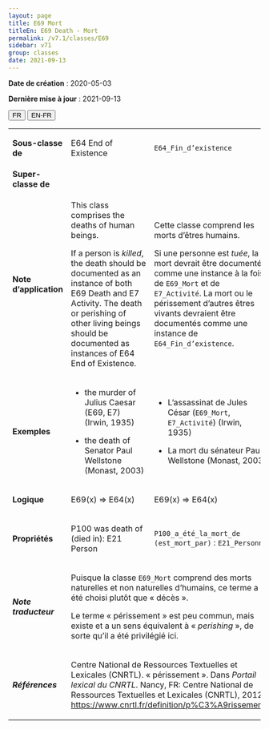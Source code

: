 ```yaml
---
layout: page
title: E69 Mort
titleEn: E69 Death - Mort
permalink: /v7.1/classes/E69
sidebar: v71
group: classes
date: 2021-09-13
---
```


**Date de création** : 2020-05-03

**Dernière mise à jour** : 2021-09-13

<div class="lang-buttons">
  <button id="fr" class="activate">FR</button>
  <button id="en-fr">EN-FR</button>
</div>

<table>
	<tbody>
	<tr>
		<td><strong>Sous-classe de</strong></td>
		<td class="en"><p>E64 End of Existence</p>
				</td>
			<td><p><code class="language-plaintext highlighter-rouge">E64_Fin_d’existence</code> </p>
				</td>
			</tr>
		<tr>
		<td><strong>Super-classe de</strong></td>
		<td class="en"><p></p>
				</td>
			<td><p></p>
				</td>
			</tr>
		<tr>
		<td><strong>Note d’application</strong></td>
		<td class="en"><p>This class comprises the deaths of human beings. </p>
				<p></p>
				<p>If a person is <em>killed</em>, the death should be documented as an instance of both E69 Death and E7 Activity. The death or perishing of other living beings should be documented as instances of E64 End of Existence.</p>
				</td>
			<td><p>Cette classe comprend les morts d’êtres humains. </p>
				<p></p>
				<p>Si une personne est <em>tuée</em>, la mort devrait être documentée comme une instance à la fois de <code class="language-plaintext highlighter-rouge">E69_Mort</code> et de <code class="language-plaintext highlighter-rouge">E7_Activité</code>. La mort ou le périssement d’autres êtres vivants devraient être documentés comme une instance de <code class="language-plaintext highlighter-rouge">E64_Fin_d’existence</code>. </p>
				</td>
			</tr>
		<tr>
		<td><strong>Exemples</strong></td>
		<td class="en"><ul><li><p>the murder of Julius Caesar (E69, E7) (Irwin, 1935)</p>
				</li>
						<li><p>the death of Senator Paul Wellstone (Monast, 2003)</p>
				</li></ul>
							</td>
			<td><ul><li><p>L’assassinat de Jules César (<code class="language-plaintext highlighter-rouge">E69_Mort</code>,  <code class="language-plaintext highlighter-rouge">E7_Activité</code>) (Irwin, 1935)</p>
				</li>
						<li><p>La mort du sénateur Paul Wellstone (Monast, 2003)</p>
				</li></ul>
							</td>
			</tr>
		<tr>
		<td><strong>Logique</strong></td>
		<td class="en"><p>E69(x) ⇒ E64(x)</p>
				</td>
			<td><p>E69(x) ⇒ E64(x)</p>
				</td>
			</tr>
		<tr>
		<td><strong>Propriétés</strong></td>
		<td class="en"><p>P100 was death of (died in): E21 Person</p>
				</td>
			<td><p><code class="language-plaintext highlighter-rouge">P100_a_été_la_mort_de (est_mort_par)</code> : <code class="language-plaintext highlighter-rouge">E21_Personne</code> </p>
				</td>
			</tr>
		<tr>
		<td><strong><em>Note traducteur</em></strong></td>
		<td colspan="2"><p>Puisque la classe <code class="language-plaintext highlighter-rouge">E69_Mort</code> comprend des morts naturelles et non naturelles d’humains, ce terme a été choisi plutôt que « décès ». </p>
				<p>Le terme  « périssement » est peu commun, mais existe et a un sens équivalent à « <em>perishing </em>», de sorte qu’il a été privilégié ici. </p>
				</td>
			</tr>
		<tr>
		<td><strong><em>Références</em></strong></td>
		<td colspan="2"><p>Centre National de Ressources Textuelles et Lexicales (CNRTL). « périssement ». Dans <em>Portail lexical du CNRTL</em>. Nancy, FR: Centre National de Ressources Textuelles et Lexicales (CNRTL), 2012.<a href="https://www.cnrtl.fr/definition/p%C3%A9rissement""><span class="underline"> </span></a><a href="https://www.cnrtl.fr/definition/p%C3%A9rissement""><span class="underline">https://www.cnrtl.fr/definition/p%C3%A9rissement</span></a>.</p>
				</td>
			</tr>
		</tbody>
	</table>
	